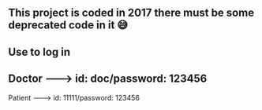 This project is coded in 2017 there must be some deprecated code in it 😅
--------------------------------------------------------------------------
Use to log in
--------------------------------------------------------------------------
Doctor ---> id: doc/password: 123456
--------------------------------------------------------------------------
Patient --->  id: 11111/password: 123456
